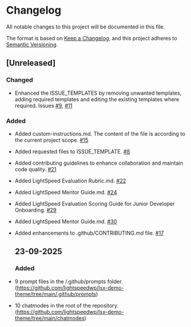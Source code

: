 # Changelog

All notable changes to this project will be documented in this file.

The format is based on [Keep a Changelog](https://keepachangelog.com/en/1.1.0/),
and this project adheres to [Semantic Versioning](https://semver.org/spec/v2.0.0.html).

## [Unreleased]

### Changed
- Enhanced the ISSUE_TEMPLATES by removing unwanted templates, adding required templates and editing the existing templates where required. Issues [#9](https://github.com/lightspeedwp/lsx-demo-theme/issues/9), [#11](https://github.com/lightspeedwp/lsx-demo-theme/issues/11)
### Added
- Added custom-instructions.md. The content of the file is according to the current project scope. [#15](https://github.com/lightspeedwp/lsx-demo-theme/issues/15)
- Added requested files to ISSUE_TEMPLATE. [#8](https://github.com/lightspeedwp/lsx-demo-theme/pull/8)
- Added contributing guidelines to enhance collaboration and maintain code quality. [#21](https://github.com/lightspeedwp/lsx-demo-theme/pull/21)
- Added LightSpeed Evaluation Rubric.md. [#22](https://github.com/lightspeedwp/lsx-demo-theme/issues/22)
- Added LightSpeed Mentor Guide.md. [#24](https://github.com/lightspeedwp/lsx-demo-theme/issues/24)
- Added LightSpeed Evaluation Scoring Guide for Junior Developer Onboarding. [#29](https://github.com/lightspeedwp/lsx-demo-theme/pull/29)
- Added LightSpeed Mentor Guide.md. [#30](https://github.com/lightspeedwp/lsx-demo-theme/pull/30)
- Added enhancements to .github/CONTRIBUTING.md file. [#17](https://github.com/lightspeedwp/lsx-demo-theme/issues/17)


  ## 23-09-2025

  ### Added
- 9 prompt files in the /.github/prompts folder. (https://github.com/lightspeedwp/lsx-demo-theme/tree/main/.github/prompts)
- 10 chatmodes in the root of the repository. (https://github.com/lightspeedwp/lsx-demo-theme/tree/main/chatmodes)
